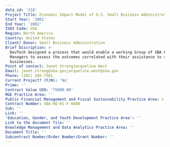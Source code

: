```yaml
---
data_id: '218'
Project Title: Economic Impact Model of U.S. Small Business Administration
Start Year: '2001'
End Year: '2002'
ISO3 Code: USA
Region: North America
Country: United States
Client/ Donor: Small Business Administration
Brief Discription: >-
  DevTech designed a process that would enable a working Group of SBA Field
  Managers to assess the outcomes correlated with their assistance to small
  businesses.
Point of contact: Janet StrongJacqueline West
Email: janet.strong@sba.govjacqueline.west@sba.gov
Phone: (202) 205-7581
Current Project? (Y/N): 'No'
Prime: ''
Contract Value USD: '75000.00'
M&E Practice Area: ''
Public Financial Management and Fiscal Sustainability Practice Area: x
Contract Number: SBA-HQ-01-F-0488
Sub: ''
Link: ''
'Education, Gender, and Youth Development Practice Area': ''
Link to the document file: ''
Knowledge Management and Data Analytics Practice Area: ''
Document Title: ''
Subcontract Number/Order Number/Grant Number: ''
---
```

